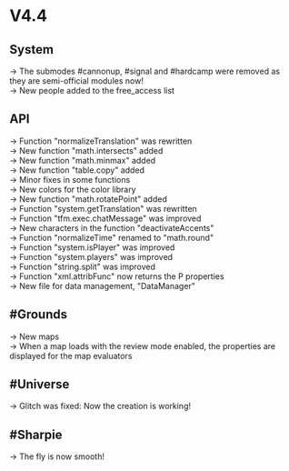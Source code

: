 # V4.4

## System
→ The submodes #cannonup, #signal and #hardcamp were removed as they are semi-official modules now!<br>
→ New people added to the free_access list<br>

## API
→ Function "normalizeTranslation" was rewritten<br>
→ New function "math.intersects" added<br>
→ New function "math.minmax" added<br>
→ New function "table.copy" added<br>
→ Minor fixes in some functions<br>
→ New colors for the color library<br>
→ New function "math.rotatePoint" added<br>
→ Function "system.getTranslation" was rewritten<br>
→ Function "tfm.exec.chatMessage" was improved<br>
→ New characters in the function "deactivateAccents"<br>
→ Function "normalizeTime" renamed to "math.round"<br>
→ Function "system.isPlayer" was improved<br>
→ Function "system.players" was improved<br>
→ Function "string.split" was improved<br>
→ Function "xml.attribFunc" now returns the P properties<br>
→ New file for data management, "DataManager"<br>

## #Grounds
→ New maps<br>
→ When a map loads with the review mode enabled, the properties are displayed for the map evaluators<br>

## #Universe
→ Glitch was fixed: Now the creation is working!<br>

## #Sharpie
→ The fly is now smooth!<br>